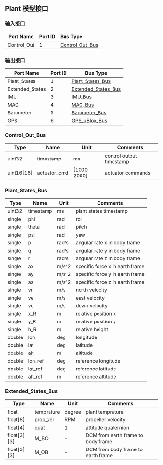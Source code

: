 ## Plant 模型接口

### 输入接口

| Port Name   | Port ID | Bus Type        |
| ----------- | ------- | :-------------- |
| Control_Out | 1       | [Control_Out_Bus](content_ch/controller_interface.md#Control_Out_Bus) |

### 输出接口

| Port Name       | Port ID | Bus Type            |
| --------------- | ------- | ------------------- |
| Plant_States    | 1       | [Plant_States_Bus](#Plant_States_Bus)    |
| Extended_States | 2       | [Extended_States_Bus](Extended_States_Bus) |
| IMU             | 3       | [IMU_Bus](content_ch/ins_interface.md#IMU_Bus) |
| MAG             | 4       | [MAG_Bus](content_ch/ins_interface.md#MAG_Bus)             |
| Barometer       | 5       | [Barometer_Bus](content_ch/ins_interface.md#Barometer_Bus)       |
| GPS             | 6       | [GPS_uBlox_Bus](content_ch/ins_interface.md#GPS_uBlox_Bus)       |

### Control_Out_Bus

Type   | Name             | Unit        | Comments
-----  | --------------   | ----------  | ----------------
uint32 | timestamp     | ms          | control output timestamp
uint16[16] | actuator_cmd          | [1000 2000] | actuator commands

### Plant_States_Bus

Type   | Name             | Unit        | Comments
-----  | --------------   | ----------  | ----------------
uint32 | timestamp        | ms          | plant states timestamp
single | phi              | rad         | roll
single | theta            | rad         | pitch
single | psi              | rad         | yaw
single | p                | rad/s       | angular rate x in body frame
single | q                | rad/s       | angular rate y in body frame
single | r                | rad/s       | angular rate z in body frame
single | ax               | m/s^2       | specific force x in earth frame
single | ay               | m/s^2       | specific force y in earth frame
single | az               | m/s^2       | specific force z in earth frame
single | vn               | m/s         | north velocity
single | ve               | m/s         | east velocity
single | vd               | m/s         | down velocity
single | x_R              | m           | relative position x
single | y_R              | m           | relative position y
single | h_R              | m           | relative height
double | lon              | deg         | longitude
double | lat              | deg         | latitude
double | alt              | m           | altitude
double | lon_ref          | deg         | reference longitude
double | lat_ref          | deg         | reference latitude
double | alt_ref          | m           | reference altitude

### Extended_States_Bus

Type   | Name             | Unit        | Comments
-----  | --------------   | ----------  | ----------------
float  | temprature       | degree      | plant temprature
float[8] | prop_vel       | RPM         | propeller velocity
float[4] | quat           | 1           | attitude quaternion
float[3][3] | M_BO        | -           | DCM from earth frame to body frame
float[3][3] | M_OB        | -           | DCM from body frame to earth frame
